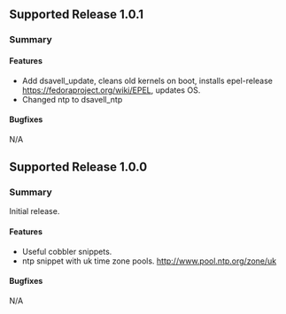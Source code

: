 ## Supported Release 1.0.1
### Summary

#### Features
- Add dsavell_update, cleans old kernels on boot, installs epel-release https://fedoraproject.org/wiki/EPEL, updates OS.
- Changed ntp to dsavell_ntp

#### Bugfixes
N/A

## Supported Release 1.0.0
### Summary
Initial release.

#### Features
- Useful cobbler snippets.
- ntp snippet with uk time zone pools. http://www.pool.ntp.org/zone/uk

#### Bugfixes
N/A